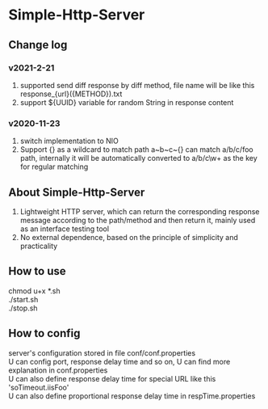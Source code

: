 # Simple-Http-Server

## Change log

### v2021-2-21  
1. supported send diff response by diff method, file name will be like this response_{url}({METHOD}).txt  
2. support ${UUID} variable for random String in response content  

### v2020-11-23  
1. switch implementation to NIO  
2. Support {} as a wildcard to match path a~b~c~{} can match a/b/c/foo path, internally it will be automatically converted to a/b/c\w+ as the key for regular matching  
  
## About Simple-Http-Server
1. Lightweight HTTP server, which can return the corresponding response message according to the path/method and then return it, mainly used as an interface testing tool  
2. No external dependence, based on the principle of simplicity and practicality

## How to use
chmod u+x *.sh  
./start.sh  
./stop.sh  

## How to config
server's configuration stored in file conf/conf.properties  
U can config port, response delay time and so on, U can find more explanation in conf.properties  
U can also define response delay time for special URL like this 'soTimeout.iisFoo'  
U can also define proportional response delay time in respTime.properties  